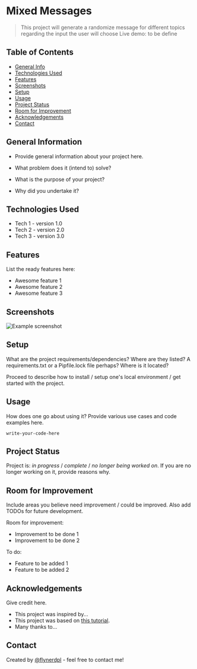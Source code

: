 # Mixed Messages

> This project will generate a randomize message for different topics regarding the input the user will choose
> Live demo: to be define

## Table of Contents

* [General Info](#general-information)
* [Technologies Used](#technologies-used)
* [Features](#features)
* [Screenshots](#screenshots)
* [Setup](#setup)
* [Usage](#usage)
* [Project Status](#project-status)
* [Room for Improvement](#room-for-improvement)
* [Acknowledgements](#acknowledgements)
* [Contact](#contact)
<!-- * [License](#license) -->

## General Information

* Provide general information about your project here.

* What problem does it (intend to) solve?
* What is the purpose of your project?
* Why did you undertake it?
<!-- You don't have to answer all the questions - just the ones relevant to your project. -->

## Technologies Used

* Tech 1 - version 1.0
* Tech 2 - version 2.0
* Tech 3 - version 3.0

## Features

List the ready features here:

* Awesome feature 1
* Awesome feature 2
* Awesome feature 3

## Screenshots

![Example screenshot](./img/screenshot.png)
<!-- If you have screenshots you'd like to share, include them here. -->

## Setup

What are the project requirements/dependencies? Where are they listed? A requirements.txt or a Pipfile.lock file perhaps? Where is it located?

Proceed to describe how to install / setup one's local environment / get started with the project.

## Usage

How does one go about using it?
Provide various use cases and code examples here.

`write-your-code-here`

## Project Status

Project is: _in progress_ / _complete_ / _no longer being worked on_. If you are no longer working on it, provide reasons why.

## Room for Improvement

Include areas you believe need improvement / could be improved. Also add TODOs for future development.

Room for improvement:

* Improvement to be done 1
* Improvement to be done 2

To do:

* Feature to be added 1
* Feature to be added 2

## Acknowledgements

Give credit here.

* This project was inspired by...
* This project was based on [this tutorial](https://www.example.com).
* Many thanks to...

## Contact

Created by [@flynerdpl](https://www.flynerd.pl/) - feel free to contact me!

<!-- Optional -->
<!-- ## License -->
<!-- This project is open source and available under the [... License](). -->

<!-- You don't have to include all sections - just the one's relevant to your project -->
